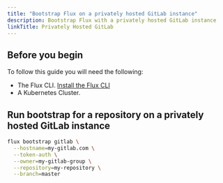 ```yaml
---
title: "Bootstrap Flux on a privately hosted GitLab instance"
description: Bootstrap Flux with a privately hosted GitLab instance
linkTitle: Privately Hosted GitLab
---
```


## Before you begin

To follow this guide you will need the following:

- The Flux CLI. [Install the Flux CLI](../../installation.md#install-the-flux-cli)
- A Kubernetes Cluster.

## Run bootstrap for a repository on a privately hosted GitLab instance

```bash
flux bootstrap gitlab \
  --hostname=my-gitlab.com \
  --token-auth \
  --owner=my-gitlab-group \
  --repository=my-repository \
  --branch=master
```
